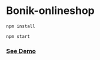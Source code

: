 # Bonik-onlineshop

```
npm install
```

```
npm start
```

<h3><a href="https://bonik-onlineshop-beknur.netlify.app/">See Demo</a></h3>
 
 
 
 
 
 
 
 
 
 
  
 
 
 
 
 
 
 
 
